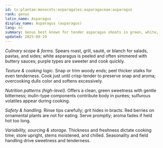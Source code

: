 ```yaml
---
id: tx:plantae:monocots:asparagales:asparagaceae:asparagus
rank: genus
latin_name: Asparagus
display_name: Asparagus (asparagus)
lang: en
summary: Genus best known for tender asparagus shoots in green, white, and purple forms; served briefly roasted, grilled, sautéed, or blanched with sauces that highlight delicate flavor.
updated: 2025-09-29
---
```


_Culinary scope & forms._ Spears roast, grill, sauté, or blanch for salads, pastas, and sides; white asparagus is peeled and often simmered with buttery sauces; purple types are sweeter and cook quickly.

_Texture & cooking logic._ Snap or trim woody ends; peel thicker stalks for even tenderness. Cook just until crisp-tender to preserve snap and aroma; overcooking dulls color and softens excessively.

_Nutrition patterns (high-level)._ Offers a clean, green sweetness with gentle bitterness; inulin-type components contribute body in purées; sulfurous volatiles appear during cooking.

_Safety & handling._ Rinse tips carefully; grit hides in bracts. Red berries on ornamental plants are not for eating. Serve promptly; aroma fades if held hot too long.

_Variability, sourcing & storage._ Thickness and freshness dictate cooking time; store upright, stems moistened, and chilled. Seasonality and field handling drive sweetness and tenderness.
